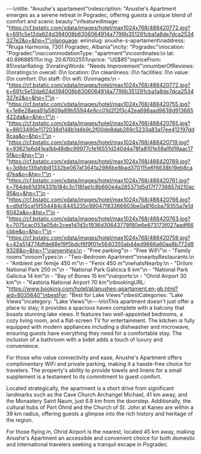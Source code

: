 ---\ntitle: "Anushe's apartament"\ndescription: "Anushe's Apartment emerges as a serene retreat in Pogradec, offering guests a unique blend of comfort and scenic beauty."\nfeaturedImage: "https://cf.bstatic.com/xdata/images/hotel/max1024x768/488420772.jpg?k=691c5e12da624d394008b6306064914a7796b351291cba1a8de7dca2534327e2&o=&hp=1"\nlanguage: en\nslug: anushe-s-apartament\naddress: "Rruga Harmonia, 7301 Pogradec, Albania"\ncity: "Pogradec"\nlocation: "Pogradec"\naccommodationType: "apartment"\ncoordinates:\n  lat: 40.89688511\n  lng: 20.67002551\nprice: "US$85"\npriceFrom: 85\nstarRating: 3\nratingWords: "Needs Improvement"\nnumberOfReviews: 0\nratings:\n  overall: 0\n  location: 0\n  cleanliness: 0\n  facilities: 0\n  value: 0\n  comfort: 0\n  staff: 0\n  wifi: 0\nimages:\n  - "https://cf.bstatic.com/xdata/images/hotel/max1024x768/488420772.jpg?k=691c5e12da624d394008b6306064914a7796b351291cba1a8de7dca2534327e2&o=&hp=1"\n  - "https://cf.bstatic.com/xdata/images/hotel/max1024x768/488420755.jpg?k=1e8e28aea91a5809a89b55944e9cc01d2f2f3c42ea698aad9839d913665422da&o=&hp=1"\n  - "https://cf.bstatic.com/xdata/images/hotel/max1024x768/488420765.jpg?k=8803490e1172038d148b1d4b9c2f00de8dab269c5233a83a17ee412197dd8caa&o=&hp=1"\n  - "https://cf.bstatic.com/xdata/images/hotel/max1024x768/488420719.jpg?k=93621e6d41ea1bb48dbc99977cfe16551d240d4a78fa8101e58a1fd19aac175f&o=&hp=1"\n  - "https://cf.bstatic.com/xdata/images/hotel/max1024x768/488420769.jpg?k=3d8dc139afdb81332be067af3641a2986be8bad370115e6f6638b19eb8cad7ea&o=&hp=1"\n  - "https://cf.bstatic.com/xdata/images/hotel/max1024x768/488420761.jpg?k=764de61d3f4331b184c3c118fae1c8b660e4a285371d5d17f7738857d210ac95&o=&hp=1"\n  - "https://cf.bstatic.com/xdata/images/hotel/max1024x768/488420766.jpg?k=d9d15caf5f554484c8445235c99047f83366603be0a816cba79355a7e1d6042a&o=&hp=1"\n  - "https://cf.bstatic.com/xdata/images/hotel/max1024x768/488420763.jpg?k=7075cac053a05dc2cee1d7d3c1936d30643778f80e6e873173f027aadf66cbbe&o=&hp=1"\n  - "https://cf.bstatic.com/xdata/images/hotel/max1024x768/488420759.jpg?k=42a514774dfde88e19f5bdcf6f9f01e5640355ab44ed9666a60aa8b772d89328&o=&hp=1"\namenities:\n  - "Free parking"\n  - "Free WiFi"\n  - "Family rooms"\nroomTypes:\n  - "Two-Bedroom Apartment"\nnearbyRestaurants:\n  - "Ambient per femije 450 m"\n  - "Fenix 450 m"\nwhatsNearby:\n  - "Driloni National Park 250 m"\n  - "National Park Galicica 6 km"\n  - "National Park Galicica 14 km"\n  - "Bay of Bones 15 km"\nairports:\n  - "Ohrid Airport 30 km"\n  - "Kastoria National Airport 70 km"\nbookingURL: "https://www.booking.com/hotel/al/anushes-apartament.en-gb.html?aid=8035640"\nbestFor: "Best for Lake Views"\nbestCategories: "Lake Views"\ncategory: "Lake Views"\n---\n\nThis apartment doesn't just offer a place to stay; it provides a spacious haven complete with a balcony that boasts stunning lake views. It features two well-appointed bedrooms, a cozy living room, and a flat-screen TV for entertainment. The kitchen is fully equipped with modern appliances including a dishwasher and microwave, ensuring guests have everything they need for a comfortable stay. The inclusion of a bathroom with a bidet adds a touch of luxury and convenience.

For those who value connectivity and ease, Anushe's Apartment offers complimentary WiFi and private parking, making it a hassle-free choice for travelers. The property's ability to provide towels and linens for a small supplement is a testament to its commitment to guest comfort.

Located strategically, the apartment is a short drive from significant landmarks such as the Cave Church Archangel Michael, 41 km away, and the Monastery Saint Naum, just 6.8 km from the doorstep. Additionally, the cultural hubs of Port Ohrid and the Church of St. John at Kaneo are within a 39 km radius, offering guests a glimpse into the rich history and heritage of the region.

For those flying in, Ohrid Airport is the nearest, located 45 km away, making Anushe's Apartment an accessible and convenient choice for both domestic and international travelers seeking a tranquil escape in Pogradec.